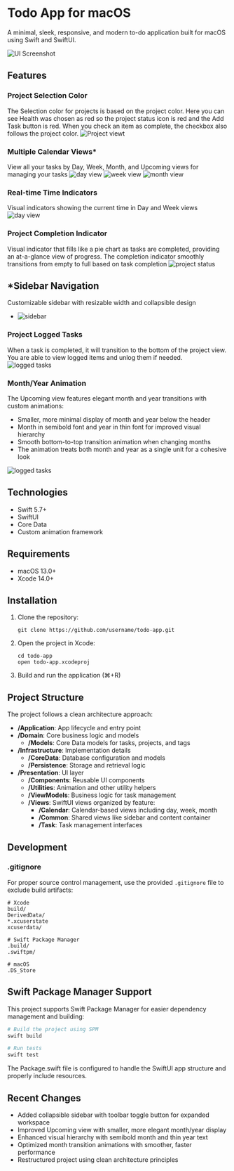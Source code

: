 # Todo App for macOS

A minimal, sleek, responsive, and modern to-do application built for macOS using Swift and SwiftUI.

![UI Screenshot](/images/UI_main4.png)

## Features

### Project Selection Color
The Selection color for projects is based on the project color. Here you can see Health was chosen as red so the project status icon is red and the Add Task button is red. When you check an item as complete, the checkbox also follows the project color.
![Project viewt](/images/ProjectView.png)

### Multiple Calendar Views*
View all your tasks by Day, Week, Month, and Upcoming views for managing your tasks
![day view](/images/DayView.png)
![week view](/images/WeekView.png)
![month view](/images/MonthView.png)

### Real-time Time Indicators
Visual indicators showing the current time in Day and Week views
![day view](/images/DayView.png)

### Project Completion Indicator
Visual indicator that fills like a pie chart as tasks are completed, providing an at-a-glance view of progress. The completion indicator smoothly transitions from empty to full based on task completion
![project status](/images/projectstatus.gif)

## *Sidebar Navigation
Customizable sidebar with resizable width and collapsible design
- ![sidebar](/images/sidebar.gif)

### Project Logged Tasks
When a task is completed, it will transition to the bottom of the project view. You are able to view logged items and unlog them if needed.
![logged tasks](/images/LoggedTasks.gif)

### Month/Year Animation

The Upcoming view features elegant month and year transitions with custom animations:
- Smaller, more minimal display of month and year below the header
- Month in semibold font and year in thin font for improved visual hierarchy
- Smooth bottom-to-top transition animation when changing months
- The animation treats both month and year as a single unit for a cohesive look

![logged tasks](/images/monthTransition.gif)


## Technologies

- Swift 5.7+
- SwiftUI
- Core Data
- Custom animation framework

## Requirements

- macOS 13.0+
- Xcode 14.0+

## Installation

1. Clone the repository:
   ```
   git clone https://github.com/username/todo-app.git
   ```

2. Open the project in Xcode:
   ```
   cd todo-app
   open todo-app.xcodeproj
   ```

3. Build and run the application (⌘+R)

## Project Structure

The project follows a clean architecture approach:

- **/Application**: App lifecycle and entry point
- **/Domain**: Core business logic and models
  - **/Models**: Core Data models for tasks, projects, and tags
- **/Infrastructure**: Implementation details
  - **/CoreData**: Database configuration and models
  - **/Persistence**: Storage and retrieval logic
- **/Presentation**: UI layer
  - **/Components**: Reusable UI components
  - **/Utilities**: Animation and other utility helpers
  - **/ViewModels**: Business logic for task management
  - **/Views**: SwiftUI views organized by feature:
    - **/Calendar**: Calendar-based views including day, week, month
    - **/Common**: Shared views like sidebar and content container
    - **/Task**: Task management interfaces


## Development

### .gitignore

For proper source control management, use the provided `.gitignore` file to exclude build artifacts:

```
# Xcode
build/
DerivedData/
*.xcuserstate
xcuserdata/

# Swift Package Manager
.build/
.swiftpm/

# macOS
.DS_Store
```

## Swift Package Manager Support

This project supports Swift Package Manager for easier dependency management and building:

```bash
# Build the project using SPM
swift build

# Run tests
swift test
```

The Package.swift file is configured to handle the SwiftUI app structure and properly include resources.

## Recent Changes

- Added collapsible sidebar with toolbar toggle button for expanded workspace
- Improved Upcoming view with smaller, more elegant month/year display
- Enhanced visual hierarchy with semibold month and thin year text
- Optimized month transition animations with smoother, faster performance
- Restructured project using clean architecture principles
